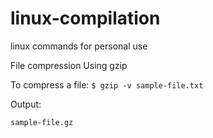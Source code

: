 # linux-compilation
linux commands for personal use

File compression
Using gzip

To compress a file:
`$ gzip -v sample-file.txt`

Output:
```
sample-file.gz
```


